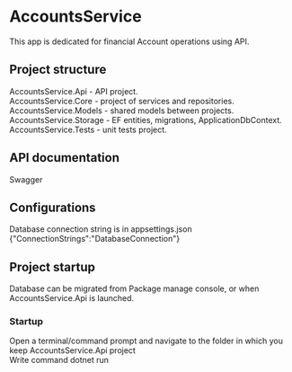 # AccountsService
This app is dedicated for financial Account operations using API.

## Project structure
AccountsService.Api - API project.\
AccountsService.Core - project of services and repositories.\
AccountsService.Models - shared models between projects.\
AccountsService.Storage - EF entities, migrations, ApplicationDbContext.\
AccountsService.Tests - unit tests project.

## API documentation
Swagger

## Configurations
Database connection string is in appsettings.json {"ConnectionStrings":"DatabaseConnection"}

## Project startup
Database can be migrated from Package manage console, or when AccountsService.Api is launched.

### Startup
Open a terminal/command prompt and navigate to the folder in which you keep AccountsService.Api project\
Write command dotnet run
